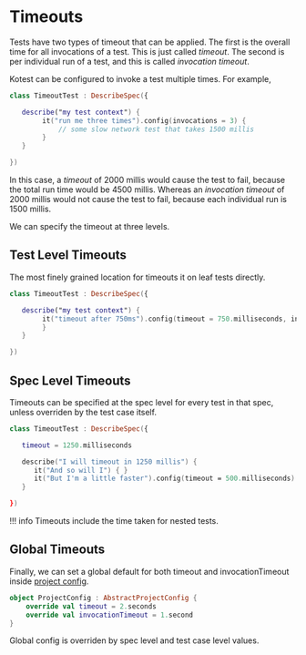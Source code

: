 # Timeouts

Tests have two types of timeout that can be applied. The first is the overall time for all invocations of a test. This is just called _timeout_.
The second is per individual run of a test, and this is called _invocation timeout_.

Kotest can be configured to invoke a test multiple times. For example,

```kotlin
class TimeoutTest : DescribeSpec({

   describe("my test context") {
        it("run me three times").config(invocations = 3) {
            // some slow network test that takes 1500 millis
        }
   }

})
```

In this case, a _timeout_ of 2000 millis would cause the test to fail, because the total run time would be 4500 millis.
Whereas an _invocation timeout_ of 2000 millis would not cause the test to fail, because each individual run is 1500 millis.

We can specify the timeout at three levels.

## Test Level Timeouts

The most finely grained location for timeouts it on leaf tests directly.

```kotlin
class TimeoutTest : DescribeSpec({

   describe("my test context") {
        it("timeout after 750ms").config(timeout = 750.milliseconds, invocationTimeout = 250.milliseconds) {
        }
   }

})
```


## Spec Level Timeouts


Timeouts can be specified at the spec level for every test in that spec, unless overriden by the test case itself.


```kotlin
class TimeoutTest : DescribeSpec({

   timeout = 1250.milliseconds

   describe("I will timeout in 1250 millis") {
      it("And so will I") { }
      it("But I'm a little faster").config(timeout = 500.milliseconds) { }
   }

})
```


!!! info
    Timeouts include the time taken for nested tests.




## Global Timeouts

Finally, we can set a global default for both timeout and invocationTimeout inside [project config](project_config.md).


```kotlin
object ProjectConfig : AbstractProjectConfig {
    override val timeout = 2.seconds
    override val invocationTimeout = 1.second
}
```

Global config is overriden by spec level and test case level values.
